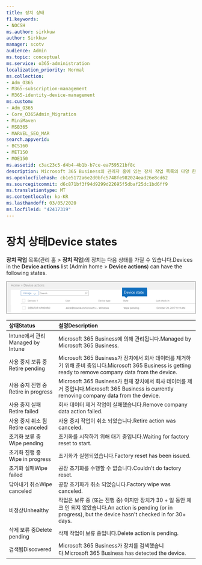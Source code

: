 ```yaml
---
title: 장치 상태
f1.keywords:
- NOCSH
ms.author: sirkkuw
author: Sirkkuw
manager: scotv
audience: Admin
ms.topic: conceptual
ms.service: o365-administration
localization_priority: Normal
ms.collection:
- Adm_O365
- M365-subscription-management
- M365-identity-device-management
ms.custom:
- Adm_O365
- Core_O365Admin_Migration
- MiniMaven
- MSB365
- MARVEL_SEO_MAR
search.appverid:
- BCS160
- MET150
- MOE150
ms.assetid: c3ac23c5-d4b4-4b1b-b7ce-ea759521bf8c
description: Microsoft 365 Business의 관리자 홈에 있는 장치 작업 목록의 다양 한 장치 상태에 대해 알아봅니다.
ms.openlocfilehash: cb1e5172a6e2d0bfc5748fe982024ead26e8cd62
ms.sourcegitcommit: d6c871bf3f94d9299d22695f5dbaf25dc1bd6ff9
ms.translationtype: MT
ms.contentlocale: ko-KR
ms.lasthandoff: 03/05/2020
ms.locfileid: "42417319"
---
```

# <a name="device-states"></a><span data-ttu-id="c0017-103">장치 상태</span><span class="sxs-lookup"><span data-stu-id="c0017-103">Device states</span></span>

<span data-ttu-id="c0017-104">**장치 작업** 목록(관리 홈 \> **장치 작업**)의 장치는 다음 상태를 가질 수 있습니다.</span><span class="sxs-lookup"><span data-stu-id="c0017-104">Devices in the **Device actions** list (Admin home \> **Device actions**) can have the following states.</span></span>
  
![In the Device actions list, you can see the Devices states.](../media/a621c47e-45d9-4e1a-beb9-c03254d40c1d.png)
  
|<span data-ttu-id="c0017-106">**상태**</span><span class="sxs-lookup"><span data-stu-id="c0017-106">**Status**</span></span>|<span data-ttu-id="c0017-107">**설명**</span><span class="sxs-lookup"><span data-stu-id="c0017-107">**Description**</span></span>|
|:-----|:-----|
|<span data-ttu-id="c0017-108">Intune에서 관리</span><span class="sxs-lookup"><span data-stu-id="c0017-108">Managed by Intune</span></span>  <br/> |<span data-ttu-id="c0017-109">Microsoft 365 Business에 의해 관리됩니다.</span><span class="sxs-lookup"><span data-stu-id="c0017-109">Managed by Microsoft 365 Business.</span></span>  <br/> |
|<span data-ttu-id="c0017-110">사용 중지 보류 중</span><span class="sxs-lookup"><span data-stu-id="c0017-110">Retire pending</span></span>  <br/> |<span data-ttu-id="c0017-111">Microsoft 365 Business가 장치에서 회사 데이터를 제거하기 위해 준비 중입니다.</span><span class="sxs-lookup"><span data-stu-id="c0017-111">Microsoft 365 Business is getting ready to remove company data from the device.</span></span>  <br/> |
|<span data-ttu-id="c0017-112">사용 중지 진행 중</span><span class="sxs-lookup"><span data-stu-id="c0017-112">Retire in progress</span></span>  <br/> |<span data-ttu-id="c0017-113">Microsoft 365 Business가 현재 장치에서 회사 데이터를 제거 중입니다.</span><span class="sxs-lookup"><span data-stu-id="c0017-113">Microsoft 365 Business is currently removing company data from the device.</span></span>  <br/> |
|<span data-ttu-id="c0017-114">사용 중지 실패</span><span class="sxs-lookup"><span data-stu-id="c0017-114">Retire failed</span></span>  <br/> | <span data-ttu-id="c0017-115">회사 데이터 제거 작업이 실패했습니다.</span><span class="sxs-lookup"><span data-stu-id="c0017-115">Remove company data action failed.</span></span>  <br/> |
|<span data-ttu-id="c0017-116">사용 중지 취소 됨</span><span class="sxs-lookup"><span data-stu-id="c0017-116">Retire canceled</span></span>  <br/> |<span data-ttu-id="c0017-117">사용 중지 작업이 취소 되었습니다.</span><span class="sxs-lookup"><span data-stu-id="c0017-117">Retire action was canceled.</span></span>  <br/> |
|<span data-ttu-id="c0017-118">초기화 보류 중</span><span class="sxs-lookup"><span data-stu-id="c0017-118">Wipe pending</span></span>  <br/> |<span data-ttu-id="c0017-119">초기화를 시작하기 위해 대기 중입니다.</span><span class="sxs-lookup"><span data-stu-id="c0017-119">Waiting for factory reset to start.</span></span>  <br/> |
|<span data-ttu-id="c0017-120">초기화 진행 중</span><span class="sxs-lookup"><span data-stu-id="c0017-120">Wipe in progress</span></span>  <br/> |<span data-ttu-id="c0017-121">초기화가 실행되었습니다.</span><span class="sxs-lookup"><span data-stu-id="c0017-121">Factory reset has been issued.</span></span>  <br/> |
|<span data-ttu-id="c0017-122">초기화 실패</span><span class="sxs-lookup"><span data-stu-id="c0017-122">Wipe failed</span></span>  <br/> |<span data-ttu-id="c0017-123">공장 초기화를 수행할 수 없습니다.</span><span class="sxs-lookup"><span data-stu-id="c0017-123">Couldn't do factory reset.</span></span>  <br/> |
|<span data-ttu-id="c0017-124">닦아내기 취소</span><span class="sxs-lookup"><span data-stu-id="c0017-124">Wipe canceled</span></span>  <br/> |<span data-ttu-id="c0017-125">공장 초기화가 취소 되었습니다.</span><span class="sxs-lookup"><span data-stu-id="c0017-125">Factory wipe was canceled.</span></span>  <br/> |
|<span data-ttu-id="c0017-126">비정상</span><span class="sxs-lookup"><span data-stu-id="c0017-126">Unhealthy</span></span>  <br/> |<span data-ttu-id="c0017-127">작업은 보류 중 (또는 진행 중) 이지만 장치가 30 + 일 동안 체크 인 되지 않았습니다.</span><span class="sxs-lookup"><span data-stu-id="c0017-127">An action is pending (or in progress), but the device hasn't checked in for 30+ days.</span></span>  <br/> |
|<span data-ttu-id="c0017-128">삭제 보류 중</span><span class="sxs-lookup"><span data-stu-id="c0017-128">Delete pending</span></span>  <br/> |<span data-ttu-id="c0017-129">삭제 작업이 보류 중입니다.</span><span class="sxs-lookup"><span data-stu-id="c0017-129">Delete action is pending.</span></span>  <br/> |
|<span data-ttu-id="c0017-130">검색됨</span><span class="sxs-lookup"><span data-stu-id="c0017-130">Discovered</span></span>  <br/> |<span data-ttu-id="c0017-131">Microsoft 365 Business가 장치를 검색했습니다.</span><span class="sxs-lookup"><span data-stu-id="c0017-131">Microsoft 365 Business has detected the device.</span></span>  <br/> |
   
